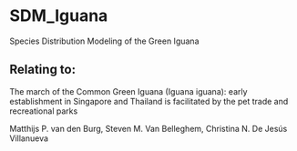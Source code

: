 # SDM_Iguana
Species Distribution Modeling of the Green Iguana

## Relating to:
The march of the Common Green Iguana (Iguana iguana): early establishment in Singapore and Thailand is facilitated by the pet trade and recreational parks 

Matthijs P. van den Burg, Steven M. Van Belleghem, Christina N. De Jesús Villanueva
